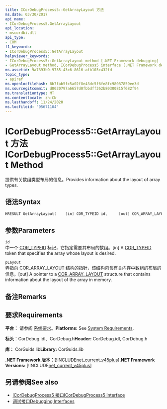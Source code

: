 ```yaml
---
title: ICorDebugProcess5::GetArrayLayout 方法
ms.date: 03/30/2017
api_name:
- ICorDebugProcess5.GetArrayLayout
api_location:
- mscordbi.dll
api_type:
- COM
f1_keywords:
- ICorDebugProcess5::GetArrayLayout
helpviewer_keywords:
- ICorDebugProcess5::GetArrayLayout method [.NET Framework debugging]
- GetArrayLayout method, ICorDebugProcess5 interface [.NET Framework debugging]
ms.assetid: 9a7393b9-9735-43c6-8616-afb103c432fd
topic_type:
- apiref
ms.openlocfilehash: 8b7fab5fc5a02f8e43dc5f6fe8fc98087859ee3d
ms.sourcegitcommit: d8020797a6657d0fbbdff362b80300815f682f94
ms.translationtype: MT
ms.contentlocale: zh-CN
ms.lasthandoff: 11/24/2020
ms.locfileid: "95671104"
---
```

# <a name="icordebugprocess5getarraylayout-method"></a><span data-ttu-id="d4e4a-102">ICorDebugProcess5::GetArrayLayout 方法</span><span class="sxs-lookup"><span data-stu-id="d4e4a-102">ICorDebugProcess5::GetArrayLayout Method</span></span>

<span data-ttu-id="d4e4a-103">提供有关数组类型布局的信息。</span><span class="sxs-lookup"><span data-stu-id="d4e4a-103">Provides information about the layout of array types.</span></span>  
  
## <a name="syntax"></a><span data-ttu-id="d4e4a-104">语法</span><span class="sxs-lookup"><span data-stu-id="d4e4a-104">Syntax</span></span>  
  
```cpp  
HRESULT GetArrayLayout(    [in] COR_TYPEID id,     [out] COR_ARRAY_LAYOUT *pLayout);  
```  
  
## <a name="parameters"></a><span data-ttu-id="d4e4a-105">参数</span><span class="sxs-lookup"><span data-stu-id="d4e4a-105">Parameters</span></span>  

 `id`  
 <span data-ttu-id="d4e4a-106">中一个 [COR_TYPEID](cor-typeid-structure.md) 标记，它指定需要其布局的数组。</span><span class="sxs-lookup"><span data-stu-id="d4e4a-106">[in] A [COR_TYPEID](cor-typeid-structure.md) token that specifies the array whose layout is desired.</span></span>  
  
 `pLayout`  
 <span data-ttu-id="d4e4a-107">弄指向 [COR_ARRAY_LAYOUT](cor-array-layout-structure.md) 结构的指针，该结构包含有关内存中数组的布局的信息。</span><span class="sxs-lookup"><span data-stu-id="d4e4a-107">[out] A pointer to a [COR_ARRAY_LAYOUT](cor-array-layout-structure.md) structure that contains information about the layout of the array in memory.</span></span>  
  
## <a name="remarks"></a><span data-ttu-id="d4e4a-108">备注</span><span class="sxs-lookup"><span data-stu-id="d4e4a-108">Remarks</span></span>  
  
## <a name="requirements"></a><span data-ttu-id="d4e4a-109">要求</span><span class="sxs-lookup"><span data-stu-id="d4e4a-109">Requirements</span></span>  

 <span data-ttu-id="d4e4a-110">**平台：** 请参阅 [系统要求](../../get-started/system-requirements.md)。</span><span class="sxs-lookup"><span data-stu-id="d4e4a-110">**Platforms:** See [System Requirements](../../get-started/system-requirements.md).</span></span>  
  
 <span data-ttu-id="d4e4a-111">**标头**：CorDebug.idl、CorDebug.h</span><span class="sxs-lookup"><span data-stu-id="d4e4a-111">**Header:** CorDebug.idl, CorDebug.h</span></span>  
  
 <span data-ttu-id="d4e4a-112">**库：** CorGuids.lib</span><span class="sxs-lookup"><span data-stu-id="d4e4a-112">**Library:** CorGuids.lib</span></span>  
  
 <span data-ttu-id="d4e4a-113">**.NET Framework 版本：**[!INCLUDE[net_current_v45plus](../../../../includes/net-current-v45plus-md.md)]</span><span class="sxs-lookup"><span data-stu-id="d4e4a-113">**.NET Framework Versions:** [!INCLUDE[net_current_v45plus](../../../../includes/net-current-v45plus-md.md)]</span></span>  
  
## <a name="see-also"></a><span data-ttu-id="d4e4a-114">另请参阅</span><span class="sxs-lookup"><span data-stu-id="d4e4a-114">See also</span></span>

- [<span data-ttu-id="d4e4a-115">ICorDebugProcess5 接口</span><span class="sxs-lookup"><span data-stu-id="d4e4a-115">ICorDebugProcess5 Interface</span></span>](icordebugprocess5-interface.md)
- [<span data-ttu-id="d4e4a-116">调试接口</span><span class="sxs-lookup"><span data-stu-id="d4e4a-116">Debugging Interfaces</span></span>](debugging-interfaces.md)
